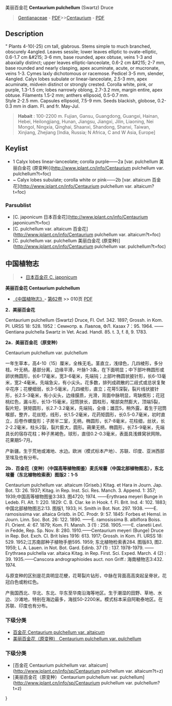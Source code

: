 美丽百金花 **Centaurium pulchellum** (Swartz) Druce

> [Gentianaceae](http://www.iplant.cn/info/Gentianaceae?t=foc) - [PDF](http://www.iplant.cn/foc/pdf/Gentianaceae.pdf)>>[Centaurium](http://www.iplant.cn/info/Centaurium?t=foc) - [PDF](http://www.iplant.cn/foc/pdf/Centaurium.pdf)

## Description
 "
Plants 4-10(-25) cm tall, glabrous. Stems simple to much branched, obscurely 4angled. Leaves sessile; lower leaves elliptic to ovate-elliptic, 0.6-1.7 cm &amp;#215; 3-6 mm, base rounded, apex obtuse, veins 1-3 and abaxially distinct; upper leaves elliptic-lanceolate, 0.6-2 cm &amp;#215; 2-7 mm, base rounded and nearly clasping, apex acuminate, acute, or mucronate, veins 1-3. Cymes laxly dichotomous or racemose. Pedicel 3-5 mm, slender, 4angled. Calyx lobes subulate or linear-lanceolate, 2.5-3 mm, apex acuminate, midvein distinct or strongly crested. Corolla white, pink, or purple, 1.3-1.5 cm; lobes narrowly oblong, 2.7-3.2 mm, margin entire, apex obtuse. Filaments 1.5-2 mm; anthers ellipsoid, 0.5-0.7 mm.<BR> Style 2-2.5 mm. Capsules ellipsoid, 7.5-9 mm. Seeds blackish, globose, 0.2-0.3 mm in diam. Fl. and fr. May-Jul.

> **Habait** : 
>100-2200 m. Fujian, Gansu, Guangdong, Guangxi, Hainan, Hebei, Heilongjiang, Hunan, Jiangsu, Jiangxi, Jilin, Liaoning, Nei Mongol, Ningxia, Qinghai, Shaanxi, Shandong, Shanxi, Taiwan, Xinjiang, Zhejiang [India, Russia; N Africa, C and W Asia, Europe]

## Keylist

* 1 Calyx lobes linear-lanceolate; corolla purple——2a  [var. pulchellum 美丽白金花 (原变种)](http://www.iplant.cn/info/Centaurium pulchellum var. pulchellum?t=foc)
* ~ Calyx lobes subulate; corolla white or pink——2b  [var. altaicum 百金花](http://www.iplant.cn/info/Centaurium pulchellum var. altaicum?t=foc)

### Parsublist

* [C.  japonicum  日本百金花](http://www.iplant.cn/info/Centaurium japonicum?t=foc)
* [C.  pulchellum var. altaicum  百金花](http://www.iplant.cn/info/Centaurium pulchellum var. altaicum?t=foc)
* [C.  pulchellum var. pulchellum  美丽白金花 (原变种)](http://www.iplant.cn/info/Centaurium pulchellum var. pulchellum?t=foc)

## 中国植物志

> * [日本百金花  C.  japonicum](Centaurium-japonicum-日本百金花.md)

**美丽百金花 Centaurium pulchellum**

* [《中国植物志》](http://www.iplant.cn/frps)- [第62卷](http://www.iplant.cn/frps/vol/62) >> 010页 [PDF](http://www.iplant.cn/frps/pdf/62/010.PDF)

**2．美丽百金花**

Centaurium pulchellum (Swartz) Druce, Fl. Oxf. 342. 1897; Grossh. in Kom. Pl. URSS 18: 528. 1952：Ceмнотр. в. Лавлов, ФЛ. Казах 7：95. 1964. ——Gentiana pulchella Swartz in Vet. Acad. Handl. 85. t. 3, f. 8, 9. 1783.

**2a．美丽百金花（原变种）**

Centaurium pulchellum var. pulchellum

一年生草本，高4-10（15）厘米，全株无毛。茎直立，浅绿色，几四棱形，多分枝。叶无柄，基部分离，边缘平滑，叶脉1-3条，在下面明显；中下部叶椭圆形或卵状椭圆形，长6-17毫米，宽3-6毫米，先端钝；上部叶椭圆状披针形，长6-13毫米，宽2-4毫米。先端急尖，有小尖头。花多数，排列成疏散的二歧式或总状复聚伞花序；花梗细弱，长3-5毫米，几四棱形，直立；花萼5深裂，裂片线状披针形，长2.5-3毫米，有小尖头，边缘膜质，光滑，背面中脉明显，弯缺楔形；花冠桃红色，漏斗形，长13-15毫米，冠筒狭长，圆柱形，喉部突然膨大，顶端5裂，裂片短，狭矩圆形，长2.7-3.2毫米，先端钝，全缘；雄蕊5，稍外露，着生于冠筒喉部，整齐，花丝短，线形，长1.5-2毫米，花药矩圆形，长0.5-0.7毫米，初时直立，后卷作螺旋形；子房半二室，无柄，椭圆形，长7-8毫米，花柱细，丝状，长2-2.2毫米，柱头2裂，裂片膨大，圆形。蒴果无柄，椭圆形，长7.5-9毫米，先端具长的宿存花柱；种子黑褐色，球形，直径0.2-0.3毫米，表面具浅蜂窝状网隙。花果期5-7月。

产新疆。生于荒地或滩地、水边。欧洲（模式标本产地）、苏联、印度、亚洲西部至埃及也有分布。

**2b．百金花（变种）（中国高等植物图鉴）麦氏埃蕾（中国北部植物图志），东北埃蕾（东北植物检索表）图版2：1-5**

Centaurium pulchellum var. altaicum (Griseb.) Kitag. et Hara in Journ. Jap. Bot. 13: 26. 1937; Kitag. in Rep. Inst. Sci. Res. Manch. 3. Append. 1: 357; 1939;中国高等植物图鉴3:383. 图4720; 1974. ——Erythraea meyeri Bunge in Ledeb. Fl. Alt. 1: 220. 1829: C. B. Clar. ke in Hook. f. Fl. Brit. Ind. 4: 102. 1883; 中国北部植物图志2:13. 图版1, 1933; H. Smith in Bot. Not. 297. 1938. ——E. ramosissima var. altaica Gristb. in DC. Prodr. 9: 57. 1845: Forbes et Hemsl. in Journ. Linn. Soc. Bot. 26: 122. 1890. ——E. ramosissima B. albiflora Boiss. Fl. Orient. 4: 67. 1879; Kom. Fl. Mansh. 3 (1) : 258. 1905.——E. clanetii Levl. in Fedde, Rep. Sp. Nov. 8: 280. 1910.——Centaurium meyeri (Bunge) Druce in Rep. Bot. Exch. Cl. Brit Isles 1916: 613. 1917; Grossh. in Kom. Fl. URSS 18: 529. 1952;江苏南部种子植物手册595. 1959; 东北植物检索表284. 图版83, 图2. 1959; L. A. Lauen. in Not. Bot. Gard. Edinb. 37 (1) : 137. 1978-1979. ——Erythraea pulchella var. altaica Kitag. in Rep. First. Sci. Exped. March. 4 (2) : 39. 1935.——Canscora andrographioides auct. non Griff.: 海南植物志3:432. 1974.

与原变种的区别是花具明显花梗，花萼裂片钻形，中脉在背面高高突起呈脊状，花冠白色或粉红色。

产我国西北、华北、东北、华东至华南沿海等地区。生于潮湿的田野、草地、水边、沙滩地，特别在海边最多，海拔50-2200米。模式标本采自阿勒泰地区。在苏联、印度也有分布。

### 下级分类
* [百金花  Centaurium pulchellum var. altaicum](Centaurium-pulchellum-var-altaicum-百金花.md)
* [美丽百金花（原变种）  Centaurium pulchellum var. pulchellum](Centaurium-pulchellum-var-pulchellum-美丽白金花(原变种).md)

### 下级分类
* [百金花  Centaurium pulchellum var. altaicum](http://www.iplant.cn/info/sp/Centaurium pulchellum var. altaicum?t=z)
* [美丽百金花（原变种）  Centaurium pulchellum var. pulchellum](http://www.iplant.cn/info/sp/Centaurium pulchellum var. pulchellum?t=z)

}